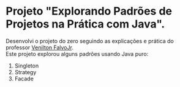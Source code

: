 # Projeto "Explorando Padrões de Projetos na Prática com Java".

Desenvolvi o projeto do zero seguindo as explicações e prática do professor [Venilton FalvoJr](https://github.com/falvojr).
<br>
Este projeto explorou alguns padrões usando Java puro:

1. Singleton
2. Strategy
3. Facade
